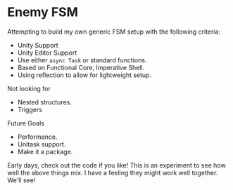 # Enemy FSM

Attempting to build my own generic FSM setup with the following criteria:
  * Unity Support
  * Unity Editor Support
  * Use either `async Task` or standard functions.
  * Based on Functional Core, Imperative Shell.
  * Using reflection to allow for lightweight setup.

Not looking for
  * Nested structures.
  * Triggers

Future Goals
  * Performance.
  * Unitask support.
  * Make it a package.

Early days, check out the code if you like! This is an experiment to see how well the above things mix. I have a feeling they might work well together. We'll see!
